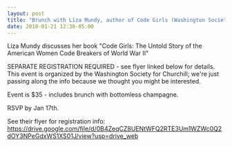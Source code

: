```yaml
---
layout: post
title: "Brunch with Liza Mundy, author of Code Girls (Washington Society for Churchill)"
date: 2018-01-21 12:30-05:00
---
```

Liza Mundy discusses her book "Code Girls: The Untold Story of the American Women Code Breakers of World War II"

SEPARATE REGISTRATION REQUIRED - see flyer linked below for details. This event is organized by the Washington Society for Churchill; we're just passing along the info because we thought you might be interested.

Event is $35 - includes brunch with bottomless champagne.

RSVP by Jan 17th.

See their flyer for registration info: https://drive.google.com/file/d/0B4ZeqCZ8UENtWFQ2RTE3Um1WZWc0Q2dOY3NPeGdxWS1XS01J/view?usp=drive_web

